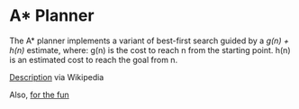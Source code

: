 # A* Planner

The A* planner implements a variant of best-first search guided by a *g(n) + h(n)* estimate, where:
g(n) is the cost to reach n from the starting point.
h(n) is an estimated cost to reach the goal from n.

[Description](https://en.wikipedia.org/wiki/A*_search_algorithm) via Wikipedia

Also, [for the fun](https://upload.wikimedia.org/wikipedia/commons/0/0c/SRI_Shakey_with_callouts.jpg)

